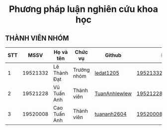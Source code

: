 <h1 align="center"><b>Phương pháp luận nghiên cứu khoa học</b></h>

## THÀNH VIÊN NHÓM


| STT | MSSV     | Họ và tên    | Chức vụ     | Github                                            | Email                  |
|-----|----------|--------------|-------------|---------------------------------------------------|------------------------|
| 1   | 19521332 | Lê Thành Đạt | Trưởng nhóm | [ledat1205](https://github.com/ledat1205)         | 19521332@gm.uit.edu.vn |
| 2   | 19521228 | Vũ Tuấn Anh  | Thành viên  | [TuanAnhlewlew](https://github.com/TuanAnhlewlew) | 19521228@gm.uit.edu.vn |
| 3   | 19520008 | Cao Tuấn Anh | Thành viên  | [tuananh2604](https://github.com/tuananh2604)     | 19520008@gm.uit.edu.vn |
